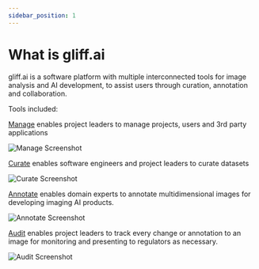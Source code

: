 ```yaml
---
sidebar_position: 1
---
```


# What is gliff.ai

gliff.ai is a software platform with multiple interconnected tools for image analysis and AI development, to assist users through curation, annotation and collaboration.

Tools included:

[Manage](interfaces/manage) enables project leaders to manage projects, users and 3rd party applications

![Manage Screenshot](/img/manage/manage_projects.png)

[Curate](interfaces/curate) enables software engineers and project leaders to curate datasets

![Curate Screenshot](/img/curate/curate.png)

[Annotate](interfaces/annotate) enables domain experts to annotate multidimensional images for developing imaging AI products.

![Annotate Screenshot](/img/annotate/annotate.png)

[Audit](interfaces/audit) enables project leaders to track every change or annotation to an image for monitoring and presenting to regulators as necessary.

![Audit Screenshot](img/audit/audit.png)
